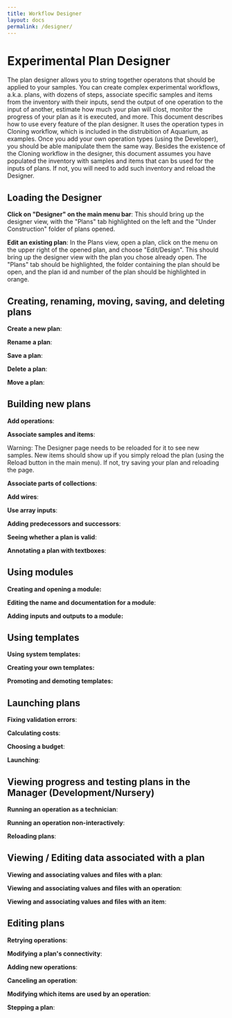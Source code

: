 ```yaml
---
title: Workflow Designer
layout: docs
permalink: /designer/
---
```


# Experimental Plan Designer

The plan designer allows you to string together operatons that should be applied to your samples. You can create complex experimental workflows, a.k.a. plans, with dozens of steps, associate specific samples and items from the inventory with their inputs, send the output of one operation to the input of another, estimate how much your plan will clost, monitor the progress of your plan as it is executed, and more. This document describes how to use every feature of the plan designer. It uses the operation types in Cloning workflow, which is included in the distrubition of Aquarium, as examples. Once you add your own operation types (using the Developer), you should be able manipulate them the same way. Besides the existence of the Cloning workflow in the designer, this document assumes you have populated the inventory with samples and items that can bs used for the inputs of plans. If not, you will need to add such inventory and reload the Designer.



## Loading the Designer

**Click on "Designer" on the main menu bar**: This should bring up the designer view, with the "Plans" tab highlighted on the left and the "Under Construction" folder of plans opened.

**Edit an existing plan**: In the Plans view, open a plan, click on the menu on the upper right of the opened plan, and choose "Edit/Design". This should bring up the designer view with the plan you chose already open. The "Plans" tab should be highlighted, the folder containing the plan should be open, and the plan id and number of the plan should be highlighted in orange.



## Creating, renaming, moving, saving, and deleting plans

**Create a new plan**:

**Rename a plan**:

**Save a plan**:

**Delete a plan**:

**Move a plan**:



## Building new plans

**Add operations**:

**Associate samples and items**:

Warning: The Designer page needs to be reloaded for it to see new samples. New items should show up if you simply reload the plan (using the Reload button in the main menu). If not, try saving your plan and reloading the page. 

**Associate parts of collections**:

**Add wires**:

**Use array inputs**:

**Adding predecessors and successors**:

**Seeing whether a plan is valid**:

**Annotating a plan with textboxes**:



## Using modules

**Creating and opening a module:**

**Editing the name and documentation for a module**:

**Adding inputs and outputs to a module:**




## Using templates

**Using system templates:**

**Creating your own templates:**

**Promoting and demoting templates:**



## Launching plans

**Fixing validation errors**:

**Calculating costs**:

**Choosing a budget**:

**Launching**:



## Viewing progress and testing plans in the Manager (Development/Nursery)

**Running an operation as a technician**:

**Running an operation non-interactively**:

**Reloading plans**:



## Viewing / Editing data associated with a plan

**Viewing and associating values and files with a plan**:

**Viewing and associating values and files with an operation**:

**Viewing and associating values and files with an item**:



## Editing plans

**Retrying operations**:

**Modifying a plan's connectivity**:

**Adding new operations**:

**Canceling an operation**:

**Modifying which items are used by an operation**:

**Stepping a plan**:


